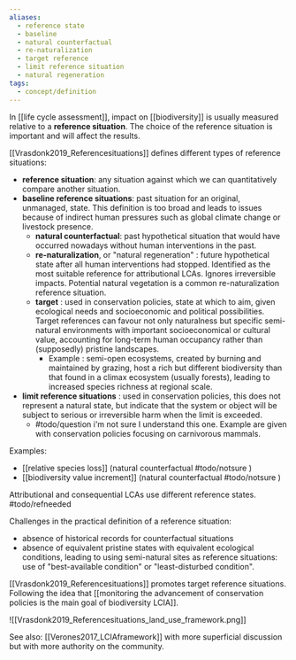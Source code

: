 ```yaml
---
aliases:
  - reference state
  - baseline
  - natural counterfactual
  - re-naturalization
  - target reference
  - limit reference situation
  - natural regeneration
tags:
  - concept/definition
---
```

In [[life cycle assessment]], impact on [[biodiversity]] is usually measured relative to a **reference situation**. The choice of the reference situation is important and will affect the results.

[[Vrasdonk2019_Referencesituations]] defines different types of reference situations:
- **reference situation**: any situation against which we can quantitatively compare another situation.
- **baseline reference situations**: past situation for an original, unmanaged, state. This definition is too broad and leads to issues because of indirect human pressures such as global climate change or livestock presence. 
	- **natural counterfactual**: past hypothetical situation that would have occurred nowadays without human interventions in the past.
	- **re-naturalization**, or "natural regeneration" : future hypothetical state after all human interventions had stopped. Identified as the most suitable reference for attributional LCAs. Ignores irreversible impacts. Potential natural vegetation is a common re-naturalization reference situation.
	- **target** : used in conservation policies, state at which to aim, given ecological needs and socioeconomic and political possibilities. Target references can favour not only naturalness but specific semi-natural environments with important socioeconomical or cultural value, accounting for long-term human occupancy rather than (supposedly) pristine landscapes. 
		- Example : semi-open ecosystems, created by burning and maintained by grazing, host a rich but different biodiversity than that found in a climax ecosystem (usually forests), leading to increased species richness at regional scale.
- **limit reference situations** : used in conservation policies, this does not represent a natural state, but indicate that the system or object will be subject to serious or irreversible harm when the limit is exceeded.
	- #todo/question i'm not sure I understand this one. Example are given with conservation policies focusing on carnivorous mammals.

Examples:
- [[relative species loss]] (natural counterfactual #todo/notsure )
- [[biodiversity value increment]] (natural counterfactual #todo/notsure )

Attributional and consequential LCAs use different reference states. #todo/refneeded 

Challenges in the practical definition of a reference situation:
- absence of historical records for counterfactual situations
- absence of equivalent pristine states with equivalent ecological conditions, leading to using semi-natural sites as reference situations: use of "best-available condition" or "least-disturbed condition".

[[Vrasdonk2019_Referencesituations]] promotes target reference situations. Following the idea that [[monitoring the advancement of conservation policies is the main goal of biodiversity LCIA]].

![[Vrasdonk2019_Referencesituations_land_use_framework.png]]

See also:
[[Verones2017_LCIAframework]] with more superficial discussion but with more authority on the community.